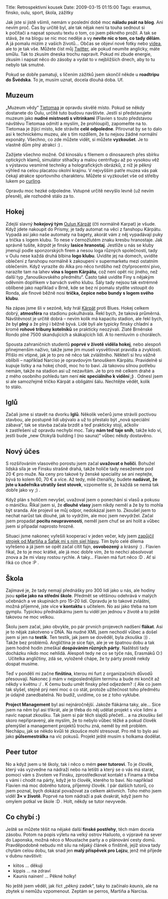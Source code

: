 Title: Retrospektivní kousek
Date: 2009-03-15 01:15:00
Tags: erasmus, finsko, oulu, sport, škola, zážitky

Jak jste si jistě všimli, nemám v poslední době moc
**náladu psát na blog**. Ani nevím proč. Čas by určitě byl, ale tak
nějak není ta touha sednout si k počítači a napsat spoustu textu
o tom, co jsem pěkného prožil. A tak se stává, že na blogu se nic
moc neděje a vy **nevíte nic o tom, co tady dělám**. A já pomalu
mizím z vašich životů… Občas se objeví nové fotky nebo
[videa](http://www.youtube.com/user/KaniiniLM), ale to je tak vše.
Můžete číst můj [Twitter](http://twitter.com/littlemaple), ale
pokud neumíte anglicky, máte smůlu. Tak to zkusím dneska trochu
napravit. Pokud mi zbude energie, zkusím i napsat něco do zásoby a
vydat to v nejbližších dnech, aby to tu nebylo tak smutné.

Pokud se dobře pamatuji, s líčením zážitků jsem skončil někde
u **roadtripu do Švédska**. To je, musím uznat, docela dlouhá
doba. Uf.

## Muzeum

„Muzeum vědy“ [Tietomaa](http://www.tietomaa.fi/eng/index.html) je
opravdu skvělé místo. Pokud se někdy dostanete do Oulu, určitě tuto
budovu navštivte. Jestli si představujete muzeum jako
**nudné místnosti s vitrínkami** (Flavien s touto představou
návštěvu Tietomaa odmítl a myslím, že prohloupil), zapomeňte na to.
Tietomaa je žijící místo, kde strávíte **celé odpoledne**.
Přirovnat by se to dalo asi k technickému muzeu, ale s tím
rozdílem, že tu nejsou žádné normální exponáty. Všechno, co zde
můžete vidět, si můžete **vyzkoušet**. Je to vlastně dům plný
atrakcí :) .

Zažijete všechno možné. Od kinosálu s filemem o dinosaurech přes
sbírku optických klamů, simulátor stíhačky a malou centrifugu až po
vysokou věž s výstavou vesmírné techniky a holografických obrázků,
z níž je pěkný výhled na celou placatou okolní krajinu. V nejvyšším
patře muzea vás pak čekají atrakce sportovního charakteru. Můžete
si vyzkoušet vše od střelby lukem po
[curling](http://cs.wikipedia.org/wiki/Curling).

Opravdu moc hezké odpoledne. Vstupné určitě nevyšlo levně (už nevím
přesně), ale rozhodně stálo za to.

## Hokej

Zdejší slavný **hokejový tým**
[Oulun Kärpät](http://en.wikipedia.org/wiki/Karpat_Oulu) (čti
normálně Karpat) je všude. Když jdete nakoupit do Prismy, je tady
automat na věci z fanshopu Kärpätu. Vypadá asi jako naše automaty
na bagety, akorát vám z něj vypadávají puky a trička s logem klubu.
To nese v černožlutém znaku kresbu hranostaje. Jak správně tušíte,
*kärpät* je finsky **lasice hranostaj**. Jestliže u nás se kluby
jmenují podle sponzorských firem a nesou loga různých společností,
tady v Oulu nese každá druhá blbina **logo klubu**. Uvidíte jej na
domech, uvidíte oblečení z fanshopu normálně k zakoupení
v supermarketu mezi ostatním oblečením. Když vyrazíte do Alka pro
něco tvrdšího než čtyřprocentní pivo, narazíte tam na lahev
**vína s logem Kärpätu**, což není opět nic jiného, než další typ
„fanouškovského předmětu“. Často také uvidíte Finy s nějakým
oděvním doplňkem v barvách svého klubu. Šály tady nejsou tak
extrémně oblíbené jako například v Brně, kde se bez ní pomalu
stydíte vstoupit do Ronda, ale finové běžně nosí
**trička, čepice nebo bundy s logem svého klubu**.

Na zápas jsme šli v sezóně, kdy hrál
[Kärpät](http://www.oulunkarpat.fi/) proti Blues. Hokej celkem
dobrý, **atmosféra** na stadionu pokulhávala. Řekl bych, že taková
průměrná. Návštěvnost je určitě dobrá – nevím kolik má kapacitu
stadion, ale řekl bych, že byl **plný** a že plný i běžně bývá.
Lidé byli ale typicky finsky chladní a kromě
**rohové tribuny kotelníků** se prakticky neozývali. Zlaté Brněnské
Rondo plné 7500 skandujících a skákajících lidí. A to nemluvím
o chorálech.

Spousta zahraničních studentů **poprvé v životě viděla hokej**,
nebo alespoň přinejmenším naživo, takže jsme jim museli vysvětlovat
pravidla a zvyklosti. Přišlo mi vtipné, jak je to pro ně něco tak
zvláštního. Někteří si hru vážně oblíbili – například Narciso je
opravdovým fanouškem Kärpätu. Pravidelně si kupuje lístky a na
hokej chodí, moc ho to baví. Já takovou silnou potřebu nemám, takže
na stadion asi už nezavítám. Je to pro mě celkem drahé a z mého
osobního pohledu tam není **nic speciálního k vidění ;)** . Odnesl
jsem si ale samozřejmě tričko Kärpät a obligátní šálu. Nechtějte
vědět, kolik to stálo.

## Iglů

Začali jsme si stavět na dvorku **Iglů**. Několik večerů jsme
strávili poctivou stavbou, ale postupně lidí ubývalo a už to
přestalo být „nová speciální zábava“, tak se stavba začala brzdit a
teď prakticky stojí, ačkoliv k zastřešení už opravdu nechybí moc.
Taky **nám teď taje sníh**, takže kdo ví, jestli bude „new Otokylä
building I (no sauna)“ vůbec někdy dostavěno.

## Nový účes

S rozšiřováním vlasového porostu jsem začal **uvažovat o holiči**.
Bohužel lidská síla je ve Finsku strašně drahá, takže holiče tady
neseženete pod 20 € pro muže. Na ceny pro takové ty ženské
speciality se ani neptejte, bývá to kolem 60, 70 € a více. Až tedy,
milé čtenářky, budete
**nadávat, že jste u kadeřníka utratily šest stovek**, vzpomeňte
si, že každá se nemá tak dobře jako vy ;) .

Když plán s holičem nevyšel, uvažoval jsem o ponechání si vlasů a
pokusu o máničku. Říkal jsem si, že **dlouhé vlasy** jsem nikdy
neměl a že by to mohla být sranda. Ale projevil se můj odpor,
nedokázal jsem to. Zkoušel jsem to nechat narůst tak dlouhé, jak to
vydržím, ale moc jsem nevydržel. Začal jsem propadat
**pocitu neupravenosti**, neměl jsem chuť se ani holit a vůbec jsem
si připadal naprosto hrozně.

Situaci jsme nakonec vyřešili kooperací v jeden večer, kdy jsem
[zapůjčil strojek od Martiňa a Šafak mi s ním sjel hlavu](http://www.youtube.com/watch?v=6woKsa-mH_o&feature=channel_page).
Tím bylo celé dilema vyřešeno a já jsem se opět začal cítit fajn,
**osvobozený** a krásný :) . Flavien říkal, že to je moc krátké,
ale já moc dobře vím, že to nechci absolvovat znova a že mi vlasy
rostou rychle. A taky… Flavien má furt něco :D . Ať si říká co chce
:P .

## Škola

Zajímavé je, že tady nemají přednášky pro 300 lidí jako u nás, ale
hodiny jsou **spíše jako na střední škole**. Předmět se většinou
odehrává v malých učebnách a ve skupinách pro 15–20 lidí. Opravdu
je to takové zvláštní, možná příjemné, jste více **v kontaktu**
s učitelem. No asi jako třeba na tom gymplu. Typickou přednáškárnu
jsem tu viděl jen jednou v životě a to ještě takovou ne moc
velkou.

Školu jsem začal, jako obvykle, po pár prvních projevech nadšení
**flákat**. Asi je to nějak zakotveno v DNA. Na nudné XML jsem
nechodil vůbec a došel jsem si jen na **testík**. Ten testík, jak
jsem se dověděl, byla zkouška :)) . Takže bez problémů. Angličtina
je sice fajn, ale je ve špatnou dobu a tak jsem hodně hodin zmeškal
**dospáváním různých párty**. Naštěstí tady docházku nikdo moc
nehlídá. Alespoň tedy ne co se týče nás, Erasmáků O:) . Učitelka
angličtiny, zdá se, vyloženě chápe, že ty párty prostě nekdy dospat
musíme.

Teď v pondělí mi začne **finština**, kterou mi furt z organizačních
důvodů přesouvají. Nakonec ji mám v nejposlednějším termínu a bude
mi končit až někdy v květnu :/ . K čemu budu umět finsky před
odjezdem? :( Ale co jsem tak slyšel, stejně prý není moc o co stát,
protože užitečnost toho předmětu je údajně zanedbatelná. No budiž,
uvidíme, co se z toho vyklube.

**Project Management** byl asi nejnáročnější. Jakože flákárna taky,
ale… Sice jsem na něm byl asi třikrát, ale je třeba do něj udělat
projekt s více lidmi a navíc napsat zkoušku. Tak jsem si pár těch
slajdů přečetl… a na zkoušku šel skoro nepřipravený, ale myslím, že
to nebylo vůbec těžké a pokud člověk přemýšlel a management
projektů trochu zná, neměl by mít problém. Nechápu, jak se někdo
kvůli té zkoušce mohl stresovat. Pro mě to bylo asi jako
**půlsemestrálka** na víc pokusů. Projekt ještě musím s holkama
dodělat.

## Peer tutor

No a když jsem u té školy, tak i něco o mém **peer tutorovi**. To
je člověk, který vás vyzvedne na nádraží nebo na letišti a který se
o vás má starat, pomoci vám s životem ve Finsku, zprostředkovat
kontakt s Finama a třeba s vámi i chodit na párty, když je to
člověk, kterého to baví. No například Flavien má moc dobrého
tutora, příjemný člověk. I pár dalších tutorů, co jsem poznal, bych
dokázal považovat za celkem aktivních. Toho mého jsem viděl
**3× v životě**. Poprvé na tom nádraží a pak dvakrát, když jsem ho
omylem potkal ve škole :D . Holt, někdy se tutor nevyvede.

## Co chybí :)

Ještě se můžete těšit na nějaké další **finské postřehy**, těch mám
docela zásobu. Potom na popis výletu na velký ostrov Hailuoto,
o výpravě na sever do Laponska, možná něco o Moustache party a
o plánování cesty domů. Pravděpodobně nebudu mít sílu na nějaký
článek o finštině, jejíž slova tady chytám celou dobu, tak snad jen
**malý příspěvek pro Lojzu**, jenž mě přijede v dubnu navštívit:

-   kiitos … děkuji
-   kippis … na zdraví
-   Kaunis nainen! … Pěkné holky!

No ještě jsem věděl, jak říct „pěkný zadek“, taky to začínalo
*kaunis*, ale na zbytek si nemůžu vzpomenout. Zeptám se perros,
Martiňa a Narcisa.